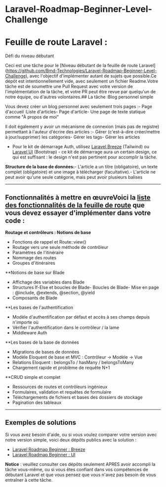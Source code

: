 # Laravel-Roadmap-Beginner-Level-Challenge


# Feuille de route Laravel :
Défi du niveau débutant

Ceci est une tâche pour le [Niveau débutant de la feuille de route Laravel] (https://github.com/Bmd-Technologies/Laravel-Roadmap-Beginner-Level-Challenge), avec l'objectif d'implémenter autant de sujets que possible.Ce dépôt est intentionnellement vide, avec seulement un fichier Readme.Votre tâche est de soumettre une Pull Request avec votre version de l'implémentation de la tâche, et votre PR peut être revue par quelqu'un de notre équipe, ou d'autres volontaires.## La tâche :Blog personnel simple

Vous devez créer un blog personnel avec seulement trois pages :- Page d'accueil :Liste d'articles- Page d'article- Une page de texte statique comme "À propos de moi"


Il doit également y avoir un mécanisme de connexion (mais pas de registre) permettant à l'auteur d'écrire des articles :- Gérer (c'est-à-dire créer/mettre à jour/supprimer) les catégories- Gérer les tags- Gérer les articles 
- Pour le kit de démarrage Auth, utilisez [Laravel Breeze](https://github.com/laravel/breeze) (Tailwind) ou [Laravel UI](https://github.com/laravel/ui) (Bootstrap) - ce kit de démarrage aura un certain design, ce qui est suffisant : le design n'est pas pertinent pour accomplir la tâche.


**Structure de la base de données:**- L'article a un titre (obligatoire), un texte complet (obligatoire) et une image à télécharger (facultative).- L'article ne peut avoir qu'une seule catégorie, mais peut avoir plusieurs balises


-----

## Fonctionnalités à mettre en œuvreVoici la [liste des fonctionnalités de la feuille de route](https://github.com/Bmd-Technologies/Laravel-Roadmap-Beginner-Level-Challenge) que vous devez essayer d'implémenter dans votre code :

**Routage et contrôleurs :
Notions de base**	


- Fonctions de rappel et Route::view()
- Routage vers une seule méthode de contrôleur	
- Paramètres de l'itinéraire
- Nommage des routes	
- Groupes d'itinéraires	




**Notions de base sur Blade


- Affichage des variables dans Blade
- Structures If-Else et boucles de Blade- Boucles de Blade- Mise en page : @include, @extends, @section, @yield
- Composants de Blade




**Les bases de l'authentification	


- Modèle d'authentification par défaut et accès à ses champs depuis n'importe où
- Vérifier l'authentification dans le contrôleur / la lame
- Middleware Auth




**Les bases de la base de données	


- Migrations de bases de données
- Modèle Eloquent de base et MVC : Contrôleur -> Modèle -> Vue
- Relations Eloquent : belongsTo / hasMany / belongsToMany
- Chargement rapide et problème de requête N+1




**CRUD simple et complet	


- Ressources de routes et contrôleurs ingénieux
- Formulaires, validation et requêtes de formulaire
- Téléchargements de fichiers et bases des dossiers de stockage
- Pagination des tableaux




----- 


## Exemples de solutions


Si vous avez besoin d'aide, ou si vous voulez comparer votre version avec notre version simple, voici deux dépôts publics avec la solution :


- [Laravel Roadmap Beginner : Breeze](https://github.com/Bmd-Technologies/Laravel-Roadmap-Beginner-Roadmap-Breeze)
- [Laravel Roadmap Beginner : UI](https://github.com/Bmd-Technologies/Laravel-Roadmap-Beginner-Blog-UI)




**Notice** : veuillez consulter ces dépôts seulement APRES avoir accompli la tâche vous-même, ou si vous êtes confiant dans vos compétences de débutant Laravel et que vous pensez que vous n'avez pas besoin de vous entraîner à cette tâche.
